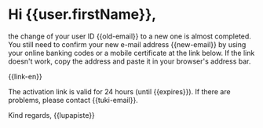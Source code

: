 # Hi {{user.firstName}},

the change of your user ID {{old-email}} to a new one is almost completed. You still need to confirm your new e-mail address {{new-email}} by using your online banking codes or a mobile certificate at the link below. If the link doesn't work, copy the address and paste it in your browser's address bar.

{{link-en}}

The activation link is valid for 24 hours (until {{expires}}). If there are problems, please contact {{tuki-email}}.


Kind regards,
{{lupapiste}}